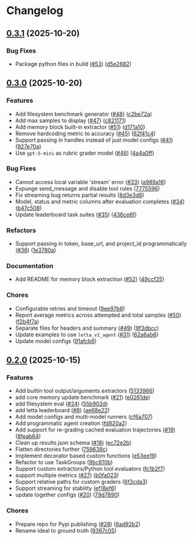 # Changelog

## [0.3.1](https://github.com/letta-ai/letta-evals/compare/letta-evals-v0.3.0...letta-evals-v0.3.1) (2025-10-20)


### Bug Fixes

* Package python files in build ([#53](https://github.com/letta-ai/letta-evals/issues/53)) ([d5e2682](https://github.com/letta-ai/letta-evals/commit/d5e26824e49a8783f4357117a1d646244fcdd911))

## [0.3.0](https://github.com/letta-ai/letta-evals/compare/letta-evals-v0.2.0...letta-evals-v0.3.0) (2025-10-20)


### Features

* Add filesystem benchmark generator ([#48](https://github.com/letta-ai/letta-evals/issues/48)) ([c2be72a](https://github.com/letta-ai/letta-evals/commit/c2be72ae2704c9e42eeeeaf5e319287a79d405ce))
* Add max samples to display ([#47](https://github.com/letta-ai/letta-evals/issues/47)) ([c821171](https://github.com/letta-ai/letta-evals/commit/c821171b539233119c28a095e951a82990442b4c))
* Add memory block built-in extractor  ([#51](https://github.com/letta-ai/letta-evals/issues/51)) ([d171a10](https://github.com/letta-ai/letta-evals/commit/d171a10b662461ac8c07dd39f01d2ae40b7ffda4))
* Remove hardcoding metric to accuracy ([#45](https://github.com/letta-ai/letta-evals/issues/45)) ([62f41c4](https://github.com/letta-ai/letta-evals/commit/62f41c4847fa8c3ee4a5294776e81cd13748923c))
* Support passing in handles instead of just model configs ([#41](https://github.com/letta-ai/letta-evals/issues/41)) ([927e70a](https://github.com/letta-ai/letta-evals/commit/927e70ae3a163094cf73c2aee48ec2e691bdd3a6))
* Use `gpt-5-mini` as rubric grader model ([#46](https://github.com/letta-ai/letta-evals/issues/46)) ([4a4a0ff](https://github.com/letta-ai/letta-evals/commit/4a4a0ff8b4cd4e689775fe8fd59f2d459d976723))


### Bug Fixes

* Cannot access local variable 'stream' error  ([#33](https://github.com/letta-ai/letta-evals/issues/33)) ([a989a16](https://github.com/letta-ai/letta-evals/commit/a989a16e09675a850474b7e9c6e3f042e5822835))
* Expunge send_message and disable tool rules ([7775596](https://github.com/letta-ai/letta-evals/commit/77755964f3c01578bfe52dfe5600d30534ef86d8))
* Fix streaming bug returns partial results ([8d3e3d8](https://github.com/letta-ai/letta-evals/commit/8d3e3d8abec16aebb9867605b778a4ffa9ce3145))
* Model, status and metric columns after evaluation completes ([#34](https://github.com/letta-ai/letta-evals/issues/34)) ([b47c508](https://github.com/letta-ai/letta-evals/commit/b47c508ead27a98aceb349470e644f80387defeb))
* Update leaderboard task suites ([#35](https://github.com/letta-ai/letta-evals/issues/35)) ([436ce6f](https://github.com/letta-ai/letta-evals/commit/436ce6fd8628de37da1815f4a63928f23d2037a2))


### Refactors

* Support passing in token, base_url, and project_id programmatically ([#36](https://github.com/letta-ai/letta-evals/issues/36)) ([1e3780a](https://github.com/letta-ai/letta-evals/commit/1e3780af91b3f02dd5b2930d1b2c7480375eccaa))


### Documentation

* Add README for memory block extraction ([#52](https://github.com/letta-ai/letta-evals/issues/52)) ([49ccf25](https://github.com/letta-ai/letta-evals/commit/49ccf25c006eace82872e1e5c0e16739bd676be2))


### Chores

* Configurable retries and timeout ([9ee97b6](https://github.com/letta-ai/letta-evals/commit/9ee97b6c5e7399b37321829685a37730670bed5f))
* Report average metrics across attempted and total samples ([#50](https://github.com/letta-ai/letta-evals/issues/50)) ([f2b4f7a](https://github.com/letta-ai/letta-evals/commit/f2b4f7ad1f3bbe8fd266d3b08e9501783f80bb75))
* Separate files for headers and summary ([#49](https://github.com/letta-ai/letta-evals/issues/49)) ([9f3dbcc](https://github.com/letta-ai/letta-evals/commit/9f3dbccc2516a6730ef64a511f7ac54656c46e60))
* Update examples to use `letta_v1_agent` ([#31](https://github.com/letta-ai/letta-evals/issues/31)) ([62a6ab6](https://github.com/letta-ai/letta-evals/commit/62a6ab626816d28220c474c00c634b1cfc9e66dc))
* Update model configs ([91afcb8](https://github.com/letta-ai/letta-evals/commit/91afcb81e48537ad07bbb4dff11af2648ccae6e2))

## [0.2.0](https://github.com/letta-ai/letta-evals/compare/letta-evals-v0.1.0...letta-evals-v0.2.0) (2025-10-15)


### Features

* Add builtin tool output/arguments extractors ([5133966](https://github.com/letta-ai/letta-evals/commit/51339668f797232e9e5119750e1b243feeb37912))
* add core memory update benchmark ([#21](https://github.com/letta-ai/letta-evals/issues/21)) ([e0261de](https://github.com/letta-ai/letta-evals/commit/e0261dea683c0f52abc10ea4aeb767ee71258e9c))
* add filesystem eval ([#24](https://github.com/letta-ai/letta-evals/issues/24)) ([55b902d](https://github.com/letta-ai/letta-evals/commit/55b902d474dee79d1b5203ae077c83ad6fe925b6))
* add letta leaderboard ([#8](https://github.com/letta-ai/letta-evals/issues/8)) ([ae68e22](https://github.com/letta-ai/letta-evals/commit/ae68e2267c6a89ccb298c5f190960b93b357ec01))
* Add model configs and multi-model runners ([cf6a707](https://github.com/letta-ai/letta-evals/commit/cf6a707c25e9bbbf1c6c9e827ec61a15e62df84a))
* Add programmatic agent creation ([fd820a2](https://github.com/letta-ai/letta-evals/commit/fd820a23d6ce0383ae128ec0fa6f24241fd47099))
* Add support for re-grading cached evaluation trajectories ([#19](https://github.com/letta-ai/letta-evals/issues/19)) ([8feab64](https://github.com/letta-ai/letta-evals/commit/8feab6442dbd331c8a9abd9158f471e576302ac0))
* Clean up results.json schema ([#18](https://github.com/letta-ai/letta-evals/issues/18)) ([ec72e2b](https://github.com/letta-ai/letta-evals/commit/ec72e2b9c077b0684b318a064d8b4d8463c28074))
* Flatten directories further ([759638c](https://github.com/letta-ai/letta-evals/commit/759638c5297047641c6bb9af8dc4a8f655d7add6))
* Implement decorator based custom functions ([e53ee19](https://github.com/letta-ai/letta-evals/commit/e53ee199a2a44b9d859c9f6a3c768beb49ce7058))
* Refactor to use TaskGroups ([9bc810b](https://github.com/letta-ai/letta-evals/commit/9bc810b66dba61e2ac4794addd2cbd3647a256e7))
* Support custom extractors/Python tool evaluators ([fc1b2f7](https://github.com/letta-ai/letta-evals/commit/fc1b2f7b375ed0e7d3666a2fe0746ed92b9f27a7))
* support multiple metrics ([#27](https://github.com/letta-ai/letta-evals/issues/27)) ([b0fa023](https://github.com/letta-ai/letta-evals/commit/b0fa02357733451d0c216a1cb36882556f84d9e2))
* Support relative paths for custom graders ([6f3cda3](https://github.com/letta-ai/letta-evals/commit/6f3cda39eff447477b81020b73985ae6cf25af5b))
* Support streaming for stability ([ef18ef6](https://github.com/letta-ai/letta-evals/commit/ef18ef63c3986cecd48aa15bc261c04ddca94af0))
* update together configs ([#20](https://github.com/letta-ai/letta-evals/issues/20)) ([79d7890](https://github.com/letta-ai/letta-evals/commit/79d7890a758b7b97162ed91aca3f752d2280df28))


### Chores

* Prepare repo for Pypi publishing ([#28](https://github.com/letta-ai/letta-evals/issues/28)) ([6ad92b2](https://github.com/letta-ai/letta-evals/commit/6ad92b2477a549065a0885f9985bab8202e16906))
* Rename ideal to ground truth ([9367c05](https://github.com/letta-ai/letta-evals/commit/9367c05599b98da8279474a0007bd664a18730fd))
